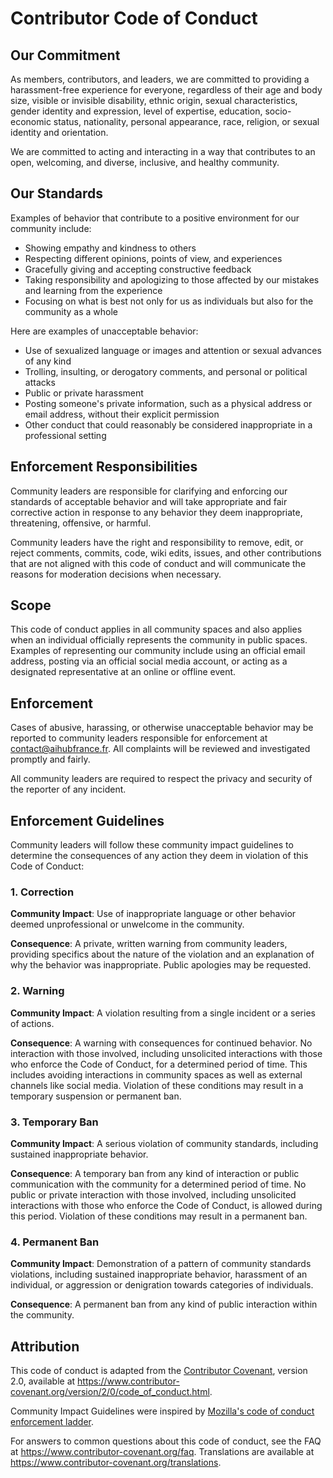 # Contributor Code of Conduct

## Our Commitment

As members, contributors, and leaders, we are committed to providing a harassment-free experience for everyone, regardless of their age and body size, visible or invisible disability, ethnic origin, sexual characteristics, gender identity and expression, level of expertise, education, socio-economic status, nationality, personal appearance, race, religion, or sexual identity and orientation.

We are committed to acting and interacting in a way that contributes to an open, welcoming, and diverse, inclusive, and healthy community.

## Our Standards

Examples of behavior that contribute to a positive environment for our community include:

* Showing empathy and kindness to others
* Respecting different opinions, points of view, and experiences
* Gracefully giving and accepting constructive feedback
* Taking responsibility and apologizing to those affected by our mistakes and learning from the experience
* Focusing on what is best not only for us as individuals but also for the community as a whole

Here are examples of unacceptable behavior:

* Use of sexualized language or images and attention or sexual advances of any kind
* Trolling, insulting, or derogatory comments, and personal or political attacks
* Public or private harassment
* Posting someone's private information, such as a physical address or email address, without their explicit permission
* Other conduct that could reasonably be considered inappropriate in a professional setting

## Enforcement Responsibilities

Community leaders are responsible for clarifying and enforcing our standards of acceptable behavior and will take appropriate and fair corrective action in response to any behavior they deem inappropriate, threatening, offensive, or harmful.

Community leaders have the right and responsibility to remove, edit, or reject comments, commits, code, wiki edits, issues, and other contributions that are not aligned with this code of conduct and will communicate the reasons for moderation decisions when necessary.

## Scope

This code of conduct applies in all community spaces and also applies when an individual officially represents the community in public spaces. Examples of representing our community include using an official email address, posting via an official social media account, or acting as a designated representative at an online or offline event.

## Enforcement

Cases of abusive, harassing, or otherwise unacceptable behavior may be reported to community leaders responsible for enforcement at contact@aihubfrance.fr. All complaints will be reviewed and investigated promptly and fairly.

All community leaders are required to respect the privacy and security of the reporter of any incident.

## Enforcement Guidelines

Community leaders will follow these community impact guidelines to determine the consequences of any action they deem in violation of this Code of Conduct:

### 1. Correction

**Community Impact**: Use of inappropriate language or other behavior deemed unprofessional or unwelcome in the community.

**Consequence**: A private, written warning from community leaders, providing specifics about the nature of the violation and an explanation of why the behavior was inappropriate. Public apologies may be requested.

### 2. Warning

**Community Impact**: A violation resulting from a single incident or a series of actions.

**Consequence**: A warning with consequences for continued behavior. No interaction with those involved, including unsolicited interactions with those who enforce the Code of Conduct, for a determined period of time. This includes avoiding interactions in community spaces as well as external channels like social media. Violation of these conditions may result in a temporary suspension or permanent ban.

### 3. Temporary Ban

**Community Impact**: A serious violation of community standards, including sustained inappropriate behavior.

**Consequence**: A temporary ban from any kind of interaction or public communication with the community for a determined period of time. No public or private interaction with those involved, including unsolicited interactions with those who enforce the Code of Conduct, is allowed during this period. Violation of these conditions may result in a permanent ban.

### 4. Permanent Ban

**Community Impact**: Demonstration of a pattern of community standards violations, including sustained inappropriate behavior, harassment of an individual, or aggression or denigration towards categories of individuals.

**Consequence**: A permanent ban from any kind of public interaction within the community.

## Attribution

This code of conduct is adapted from the [Contributor Covenant](https://www.contributor-covenant.org/), version 2.0, available at https://www.contributor-covenant.org/version/2/0/code_of_conduct.html.

Community Impact Guidelines were inspired by [Mozilla's code of conduct enforcement ladder](https://github.com/mozilla/diversity).

For answers to common questions about this code of conduct, see the FAQ at https://www.contributor-covenant.org/faq. Translations are available at https://www.contributor-covenant.org/translations.
